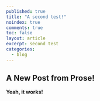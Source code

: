 ```yaml
---
published: true
title: "A second test!"
noindex: true
comments: true
toc: false
layout: article
excerpt: second test
categories: 
  - blog
---
```


## A New Post from Prose!

__Yeah, it works!__